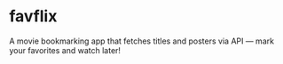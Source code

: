 # favflix
A movie bookmarking app that fetches titles and posters via API — mark your favorites and watch later!

